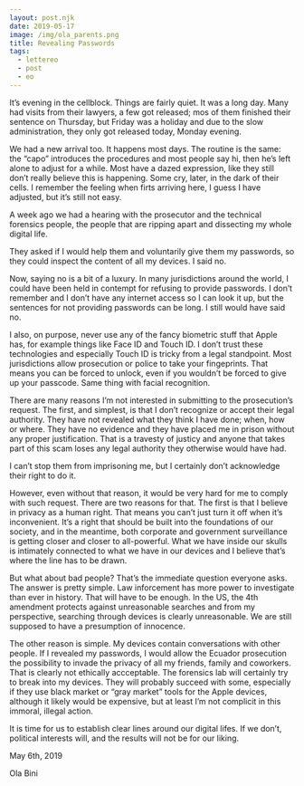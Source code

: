 ```yaml
---
layout: post.njk
date: 2019-05-17
image: /img/ola_parents.png
title: Revealing Passwords
tags:
  - lettereo
  - post
  - eo
---
```

It’s evening in the cellblock. Things are fairly quiet. It was a long day. Many had visits from their lawyers, a few got released; mos of them finished their sentence on Thursday, but Friday was a holiday and due to the slow administration, they only got released today, Monday evening.

We had a new arrival too. It happens most days. The routine is the same: the “capo” introduces the procedures and most people say hi, then he’s left alone to adjust for a while. Most have a dazed expression, like they still don’t really believe this is happening. Some cry, later, in the dark of their cells. I remember the feeling when firts arriving here, I guess I have adjusted, but it’s still not easy.

A week ago we had a hearing with the prosecutor and the technical forensics people, the people that are ripping apart and dissecting my whole digital life.

They asked if I would help them and voluntarily give them my passwords, so they could inspect the content of all my devices. I said no.

Now, saying no is a bit of a luxury. In many jurisdictions around the world, I could have been held in contempt for refusing to provide passwords. I don’t remember and I don’t have any internet access so I can look it up, but the sentences for not providing passwords can be long. I still would have said no.

I also, on purpose, never use any of the fancy biometric stuff that Apple has, for example things like  Face ID and Touch ID. I don’t trust these technologies and especially Touch ID  is tricky from a legal standpoint. Most jurisdictions allow prosecution or police to take your fingeprints. That means you can be forced to unlock, even if you wouldn’t be forced to give up your passcode. Same thing with facial recognition.

There are many reasons I’m not interested in submitting to the prosecution’s request. The first, and simplest, is that I don’t recognize or accept their legal authority. They have not revealed what they think I have done; when, how or where. They have no evidence and they have placed me in prison without any proper justification. That is a travesty of justicy and anyone that takes part of this scam loses any legal authority they otherwise would have had.

I can’t stop them from imprisoning me, but I certainly don’t acknowledge their right to do it.

However, even without that reason, it would be very hard for me to comply with such request. There are two reasons for that. The first is that I believe in privacy as a human right. That means you can’t just turn it off when it’s inconvenient. It’s a right that should be built into the foundations of our society, and in the meantime, both corporate and government surveillance is getting closer and closer to all-powerful. What we have inside our skulls is intimately connected to what we have in our devices and I believe that’s where the line has to be drawn.

But what about bad people? That’s the immediate question everyone asks. The answer is pretty simple. Law inforcement has more power to investigate than ever in history. That will have to be enough. In the US, the 4th amendment protects against unreasonable searches and from my perspective, searching through devices is clearly unreasonable. We are still supposed to have a presumption of innocence.

The other reason is simple. My devices contain conversations with other people. If I revealed my passwords, I would allow the Ecuador prosecution the possibility to invade the privacy of all my friends, family and coworkers. That is clearly not ethically accceptable.
The forensics lab will certainly try to break into my devices. They will probably succeed with some, especially if they use black market or “gray market” tools for the Apple devices, although it likely would be expensive, but at least I’m not complicit in this immoral, illegal action.

It is time for us to establish clear lines around our digital lifes. If we don’t, political interests will, and the results will not be for our liking.

May 6th, 2019

Ola Bini
